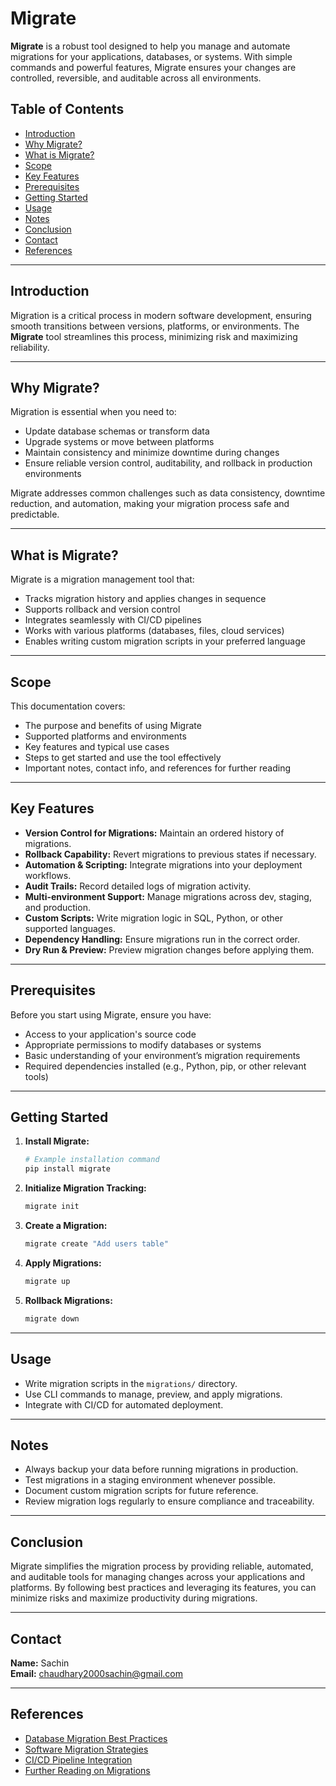 # Migrate

**Migrate** is a robust tool designed to help you manage and automate migrations for your applications, databases, or systems. With simple commands and powerful features, Migrate ensures your changes are controlled, reversible, and auditable across all environments.

## Table of Contents

- [Introduction](#introduction)
- [Why Migrate?](#why-migrate)
- [What is Migrate?](#what-is-migrate)
- [Scope](#scope)
- [Key Features](#key-features)
- [Prerequisites](#prerequisites)
- [Getting Started](#getting-started)
- [Usage](#usage)
- [Notes](#notes)
- [Conclusion](#conclusion)
- [Contact](#contact)
- [References](#references)

---

## Introduction

Migration is a critical process in modern software development, ensuring smooth transitions between versions, platforms, or environments. The **Migrate** tool streamlines this process, minimizing risk and maximizing reliability.

---

## Why Migrate?

Migration is essential when you need to:

- Update database schemas or transform data
- Upgrade systems or move between platforms
- Maintain consistency and minimize downtime during changes
- Ensure reliable version control, auditability, and rollback in production environments

Migrate addresses common challenges such as data consistency, downtime reduction, and automation, making your migration process safe and predictable.

---

## What is Migrate?

Migrate is a migration management tool that:

- Tracks migration history and applies changes in sequence
- Supports rollback and version control
- Integrates seamlessly with CI/CD pipelines
- Works with various platforms (databases, files, cloud services)
- Enables writing custom migration scripts in your preferred language

---

## Scope

This documentation covers:

- The purpose and benefits of using Migrate
- Supported platforms and environments
- Key features and typical use cases
- Steps to get started and use the tool effectively
- Important notes, contact info, and references for further reading

---

## Key Features

- **Version Control for Migrations:** Maintain an ordered history of migrations.
- **Rollback Capability:** Revert migrations to previous states if necessary.
- **Automation & Scripting:** Integrate migrations into your deployment workflows.
- **Audit Trails:** Record detailed logs of migration activity.
- **Multi-environment Support:** Manage migrations across dev, staging, and production.
- **Custom Scripts:** Write migration logic in SQL, Python, or other supported languages.
- **Dependency Handling:** Ensure migrations run in the correct order.
- **Dry Run & Preview:** Preview migration changes before applying them.

---

## Prerequisites

Before you start using Migrate, ensure you have:

- Access to your application's source code
- Appropriate permissions to modify databases or systems
- Basic understanding of your environment’s migration requirements
- Required dependencies installed (e.g., Python, pip, or other relevant tools)

---

## Getting Started

1. **Install Migrate:**
   ```bash
   # Example installation command
   pip install migrate
   ```

2. **Initialize Migration Tracking:**
   ```bash
   migrate init
   ```

3. **Create a Migration:**
   ```bash
   migrate create "Add users table"
   ```

4. **Apply Migrations:**
   ```bash
   migrate up
   ```

5. **Rollback Migrations:**
   ```bash
   migrate down
   ```

---

## Usage

- Write migration scripts in the `migrations/` directory.
- Use CLI commands to manage, preview, and apply migrations.
- Integrate with CI/CD for automated deployment.

---

## Notes

- Always backup your data before running migrations in production.
- Test migrations in a staging environment whenever possible.
- Document custom migration scripts for future reference.
- Review migration logs regularly to ensure compliance and traceability.

---

## Conclusion

Migrate simplifies the migration process by providing reliable, automated, and auditable tools for managing changes across your applications and platforms. By following best practices and leveraging its features, you can minimize risks and maximize productivity during migrations.

---

## Contact

**Name:** Sachin  
**Email:** chaudhary2000sachin@gmail.com

---

## References

- [Database Migration Best Practices](https://www.red-gate.com/simple-talk/databases/sql-server/database-administration/database-migration-best-practices/)
- [Software Migration Strategies](https://martinfowler.com/bliki/DatabaseMigration.html)
- [CI/CD Pipeline Integration](https://docs.github.com/en/actions/automating-builds-and-tests/about-continuous-integration)
- [Further Reading on Migrations](https://flywaydb.org/documentation/)
